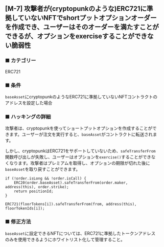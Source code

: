 ## [M-7] 攻撃者が(cryptopunkのような)ERC721に準拠していないNFTでshortプットオプションオーダーを作成でき、ユーザーはそのオーダーを満たすことができるが、オプションをexerciseすることができない脆弱性

### ■ カテゴリー

ERC721

### ■ 条件

`baseAsset`にcryptopunkのようなERC721に準拠していないNFTコントラクトのアドレスを設定した場合

### ■ ハッキングの詳細

攻撃者は、cryptopunkを使ってショートプットオプションを作成することができます。ユーザーが注文を実行すると、`baseAsset`がコントラクトに転送されます。

しかし、cryptopunkはERC721をサポートしていないため、`safeTransferFrom`関数呼び出しが失敗し、ユーザーはオプションを`exercise()`することができなくなります。攻撃者はプレミアムを取得し、オプションの期限が切れた後に`baseAsset`を取り戻すことができます。

```sol
if (!order.isLong && !order.isCall) {
    ERC20(order.baseAsset).safeTransferFrom(order.maker, address(this), order.strike);
    return positionId;
}

```

```sol
ERC721(floorTokens[i]).safeTransferFrom(from, address(this), floorTokenIds[i]);
```

### ■ 修正方法

`baseAsset`に設定できるNFTについては、ERC721に準拠したトークンアドレスのみを使用できるようにホワイトリスト化して管理すること。
